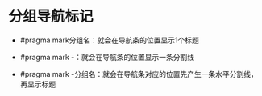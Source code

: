 # 分组导航标记

* \#pragma mark分组名：就会在导航条的位置显示1个标题

* \#pragma mark -：就会在导航条的位置显示一条分割线

* \#pragma mark -分组名：就会在导航条对应的位置先产生一条水平分割线，再显示标题



